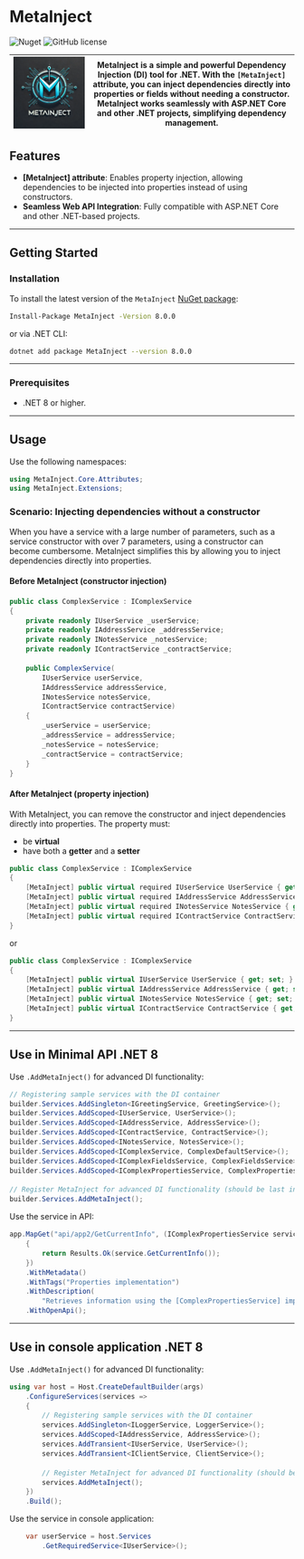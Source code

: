 # MetaInject

![Nuget](https://img.shields.io/nuget/v/MetaInject?label=MetaInject)
![GitHub license](https://img.shields.io/github/license/HawkN113/MetaInject)

| ![MetaInject](docs/img/MetaInject.png) | MetaInject is a simple and powerful Dependency Injection (DI) tool for .NET. With the `[MetaInject]` attribute, you can inject dependencies directly into properties or fields without needing a constructor. MetaInject works seamlessly with ASP.NET Core and other .NET projects, simplifying dependency management.  |
|----------------------------------------|--------------------------------------------------------------------------------------------------------------------------------------------------------------------------------------------------------------------------------------------------------------------------------------------------------------------------|

## Features

- **[MetaInject] attribute**: Enables property injection, allowing dependencies to be injected into properties instead of using constructors.
- **Seamless Web API Integration**: Fully compatible with ASP.NET Core and other .NET-based projects.

---

## Getting Started

### Installation

To install the latest version of the `MetaInject` [NuGet package](https://www.nuget.org/packages/MetaInject/):

```bash
Install-Package MetaInject -Version 8.0.0
```

or via .NET CLI:

```bash
dotnet add package MetaInject --version 8.0.0
```

---

### Prerequisites

- .NET 8 or higher.

---

## Usage

Use the following namespaces:

```csharp
using MetaInject.Core.Attributes;
using MetaInject.Extensions;
```

### Scenario: Injecting dependencies without a constructor

When you have a service with a large number of parameters, such as a service constructor with over 7 parameters, using a constructor can become cumbersome. MetaInject simplifies this by allowing you to inject dependencies directly into properties.

#### Before MetaInject (constructor injection)

```csharp
public class ComplexService : IComplexService
{
    private readonly IUserService _userService;
    private readonly IAddressService _addressService;
    private readonly INotesService _notesService;
    private readonly IContractService _contractService;

    public ComplexService(
        IUserService userService,
        IAddressService addressService,
        INotesService notesService,
        IContractService contractService)
    {
        _userService = userService;
        _addressService = addressService;
        _notesService = notesService;
        _contractService = contractService;
    }
}
```

#### After MetaInject (property injection)

With MetaInject, you can remove the constructor and inject dependencies directly into properties. The property must:
- be **virtual**
- have both a **getter** and a **setter**

```csharp
public class ComplexService : IComplexService
{
    [MetaInject] public virtual required IUserService UserService { get; init; }
    [MetaInject] public virtual required IAddressService AddressService { get; init; }
    [MetaInject] public virtual required INotesService NotesService { get; init; }
    [MetaInject] public virtual required IContractService ContractService { get; init; }
}
```
or 

```csharp
public class ComplexService : IComplexService
{
    [MetaInject] public virtual IUserService UserService { get; set; }
    [MetaInject] public virtual IAddressService AddressService { get; set; }
    [MetaInject] public virtual INotesService NotesService { get; set; }
    [MetaInject] public virtual IContractService ContractService { get; set; }
}
```
---

## Use in Minimal API .NET 8

Use `.AddMetaInject()` for advanced DI functionality:

```csharp
// Registering sample services with the DI container
builder.Services.AddSingleton<IGreetingService, GreetingService>();
builder.Services.AddScoped<IUserService, UserService>();
builder.Services.AddScoped<IAddressService, AddressService>();
builder.Services.AddScoped<IContractService, ContractService>();
builder.Services.AddScoped<INotesService, NotesService>();
builder.Services.AddScoped<IComplexService, ComplexDefaultService>();
builder.Services.AddScoped<IComplexFieldsService, ComplexFieldsService>();
builder.Services.AddScoped<IComplexPropertiesService, ComplexPropertiesService>();

// Register MetaInject for advanced DI functionality (should be last in the order)
builder.Services.AddMetaInject();
```
Use the service in API:

```csharp
app.MapGet("api/app2/GetCurrentInfo", (IComplexPropertiesService service) =>
    {
        return Results.Ok(service.GetCurrentInfo());
    })
    .WithMetadata()
    .WithTags("Properties implementation")
    .WithDescription(
        "Retrieves information using the [ComplexPropertiesService] implementation. The service uses 'virtual' properties injected with the [MetaInject] attribute.")
    .WithOpenApi();
```

---

## Use in console application .NET 8

Use `.AddMetaInject()` for advanced DI functionality:

```csharp
using var host = Host.CreateDefaultBuilder(args)
    .ConfigureServices(services =>
    {
        // Registering sample services with the DI container
        services.AddSingleton<ILoggerService, LoggerService>();
        services.AddScoped<IAddressService, AddressService>();
        services.AddTransient<IUserService, UserService>();
        services.AddTransient<IClientService, ClientService>();
        
        // Register MetaInject for advanced DI functionality (should be last in the order)
        services.AddMetaInject();
    })
    .Build();
```

Use the service in console application:

```csharp
    var userService = host.Services
        .GetRequiredService<IUserService>();
```

